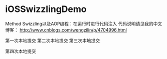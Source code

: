 # iOSSwizzlingDemo
Method Swizzling以及AOP编程：在运行时进行代码注入
代码说明请见我的中文博客：
http://www.cnblogs.com/wengzilin/p/4704996.html

第一次本地提交 
第二次本地提交
第三次本地提交

第四次本地提交